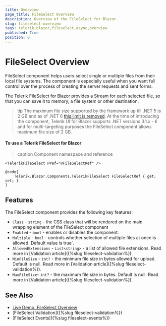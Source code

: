 ```yaml
---
title: Overview
page_title: FileSelect Overview
description: Overview of the FileSelect for Blazor.
slug: fileselect-overview
tags: telerik,blazor,fileselect,async,overview
published: True
position: 0
---
```


# FileSelect Overview

FileSelect component helps users select single or multiple files from their local file systems. The component is especially useful when you want full control over the process of creating the server requests and sent forms.

The Telerik FileSelect for Blazor provides a [Stream](https://docs.microsoft.com/en-us/dotnet/api/system.io.stream?view=net-6.0) for each selected file, so that you can save it to memory, a file system or other destination.

>tip The maximum file size supported by the framework up till .NET 5 is 2 GB and as of .NET 6 [this limit is removed](https://github.com/dotnet/aspnetcore/pull/33900). At the time of introducing the component, Telerik UI for Blazor supports .NET versions 3.1.x - 6 and for multi-targeting purposes the FileSelect component allows maximum file size of 2 GB.

#### To use a Telerik FileSelect for Blazor

>caption Component namespace and reference

````CSHTML
<TelerikFileSelect @ref="@FileSelectRef" />

@code{
    Telerik.Blazor.Components.TelerikFileSelect FileSelectRef { get; set; }
}
````

## Features

The FileSelect component provides the following key features:

* `Class` - `string` - the CSS class that will be rendered on the main wrapping element of the FileSelect component
* `Enabled` - `bool` - enables or disables the component.
* `Multiple` - `bool` - controls whether selection of multiple files at once is allowed. Default value is true`.
* `AllowedExtensions` - `List<string>` - a list of allowed file extensions. Read more in [Validation article]({%slug fileselect-validation%}).
* `MinFileSize` - `int?` - the minimum file size in bytes allowed for upload. Default is null. Read more in [Validation article]({%slug fileselect-validation%}).
* `MaxFileSize`- `int?` - the maximum file size in bytes. Default is null. Read more in [Validation article]({%slug fileselect-validation%}).

## See Also

* [Live Demo: FileSelect Overview](https://demos.telerik.com/blazor-ui/fileselect/overview)
* [FileSelect Validation]({%slug fileselect-validation%})
* [FileSelect Events]({%slug fileselect-events%})